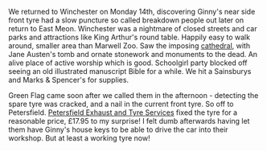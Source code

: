 We returned to Winchester on Monday 14th, discovering Ginny's near side front tyre had a
slow puncture so called breakdown people out later on return to East Meon.
Winchester was a nightmare of closed streets and car parks and attractions like
King Arthur's round table. Happily easy to walk around, smaller area than Marwell Zoo.
Saw the imposing [cathedral](https://www.winchester-cathedral.org.uk/), with Jane Austen's tomb and ornate stonework and
monuments to the dead. An alive place of active worship which is good. Schoolgirl party
blocked off seeing an old illustrated manuscript Bible for a while. We hit a Sainsburys and
Marks & Spencer's for supplies.

Green Flag came soon after we called them in the afternoon - detecting the spare tyre was
cracked, and a nail in the current front tyre. So off to Petersfield.
[Petersfield Exhaust and Tyre Services](https://portsmouthgarageservices.co.uk/) fixed the tyre for a reasonable price, &pound;17.95 to my surprise! I felt dumb afterwards
having let them have Ginny's house keys to be able to drive the car into their workshop.
But at least a working tyre now!

